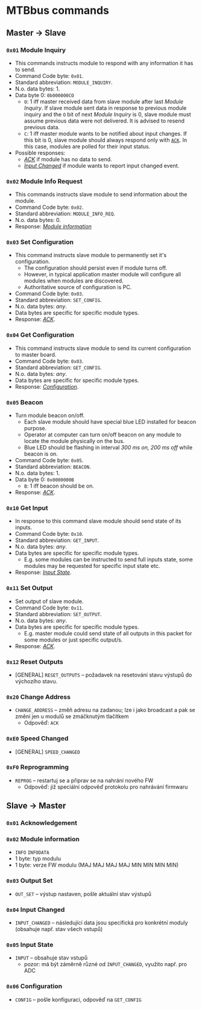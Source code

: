 MTBbus commands
===============

## Master → Slave

### `0x01` Module Inquiry <a name="mosi-module-inquiry"></a>

* This commands instructs module to respond with any information it has to
  send.
* Command Code byte: `0x01`.
* Standard abbreviation: `MODULE_INQUIRY`.
* N.o. data bytes: 1.
* Data byte 0: `0b000000CO`
   - `O`: 1 iff master received data from slave module after last
     *Module Inquiry*. If slave module sent data in response to previous
     module inquiry and the `O` bit of next *Module Inquiry* is 0, slave module
     must assume previous data were not delivered. It is advised to resend
     previous data.
   - `C`: 1 iff master module wants to be notified about input changes.
     If this bit is 0, slave module should always respond only with
     [`ACK`](#miso-ack). In this case, modules are polled for their input
     status.
* Possible responses:
   - [*ACK*](#miso-ack) if module has no data to send.
   - [*Input Changed*](#miso-input-changed) if module wants to report input
     changed event.

### `0x02` Module Info Request <a name="mosi-info"></a>

* This commands instructs slave module to send information about the module.
* Command Code byte: `0x02`.
* Standard abbreviation: `MODULE_INFO_REQ`.
* N.o. data bytes: 0.
* Response: [*Module information*](#miso-module-info)

### `0x03` Set Configuration <a name="mosi-set-config"></a>

* This command instructs slave module to permanently set it's configuration.
  - The configuration should persist even if module turns off.
  - However, in typical application master module will configure all modules
    when modules are discovered.
  - Authoritative source of configuration is PC.
* Command Code byte: `0x03`.
* Standard abbreviation: `SET_CONFIG`.
* N.o. data bytes: *any*.
* Data bytes are specific for specific module types.
* Response: [*ACK*](#miso-ack).

### `0x04` Get Configuration <a name="mosi-get-config"></a>

* This command instructs slave module to send its current configuration to
  master board.
* Command Code byte: `0x03`.
* Standard abbreviation: `GET_CONFIG`.
* N.o. data bytes: *any*.
* Data bytes are specific for specific module types.
* Response: [*Configuration*](#miso-config).

### `0x05` Beacon <a name="mosi-beacon"></a>

* Turn module beacon on/off.
  - Each slave module should have special blue LED installed for beacon purpose.
  - Operator at computer can turn on/off beacon on any module to locate the
    module physically on the bus.
  - Blue LED should be flashing in interval *300 ms on, 200 ms off* while
    beacon is on.
* Command Code byte: `0x05`.
* Standard abbreviation: `BEACON`.
* N.o. data bytes: 1.
* Data byte 0: `0x0000000B`
  - `B`: 1 iff beacon should be on.
* Response: [*ACK*](#miso-ack).

### `0x10` Get Input <a name="mosi-get-input"></a>

* In response to this command slave module should send state of its inputs.
* Command Code byte: `0x10`.
* Standard abbreviation: `GET_INPUT`.
* N.o. data bytes: *any*.
* Data bytes are specific for specific module types.
  - E.g. some modules can be instructed to send full inputs state, some modules
    may be requested for specific input state etc.
* Response: [*Input State*](#miso-input-state).

### `0x11` Set Output <a name="mosi-set-output"></a>

* Set output of slave module.
* Command Code byte: `0x11`.
* Standard abbreviation: `SET_OUTPUT`.
* N.o. data bytes: *any*.
* Data bytes are specific for specific module types.
  - E.g. master module could send state of all outputs in this packet for some
    modules or just specific output/s.
* Response: [*ACK*](#miso-ack).

### `0x12` Reset Outputs <a name="mosi-reset-outputs"></a>

 * [GENERAL] `RESET_OUTPUTS` – požadavek na resetování stavu výstupů do výchozího
   stavu.

### `0x20` Change Address <a name="mosi-change-address"></a>

 * `CHANGE_ADDRESS` – změň adresu na zadanou; lze i jako broadcast a pak
   se změní jen u modulů se zmáčknutým tlačítkem
    - Odpověď: `ACK`

### `0xE0` Speed Changed <a name="mosi-speed-changed"></a>

 * [GENERAL] `SPEED_CHANGED`

### `0xF0` Reprogramming <a name="mosi-reprog"></a>

 * `REPROG` – restartuj se a připrav se na nahrání nového FW
    - Odpověď: již speciální odpověď protokolu pro nahrávání firmwaru


## Slave → Master

### `0x01` Acknowledgement <a name="miso-ack"></a>

### `0x02` Module information <a name="miso-module-info"></a>

 * `INFO` `INFODATA`
 * 1 byte: typ modulu
 * 1 byte: verze FW modulu (MAJ MAJ MAJ MAJ MIN MIN MIN MIN)

### `0x03` Output Set <a name="miso-output-set"></a>

 * `OUT_SET` – výstup nastaven, pošle aktuální stav výstupů

### `0x04` Input Changed <a name="miso-input-changed"></a>

 * `INPUT_CHANGED` – následující data jsou specifická pro konkrétní moduly
    (obsahuje např. stav všech vstupů)

### `0x05` Input State <a name="miso-input-state"></a>

 * `INPUT` – obsahuje stav vstupů
    - pozor: má být záměrně různé od `INPUT_CHANGED`, využito např. pro ADC

### `0x06` Configuration <a name="miso-config"></a>

 * `CONFIG` – pošle konfiguraci, odpověď na `GET_CONFIG`
